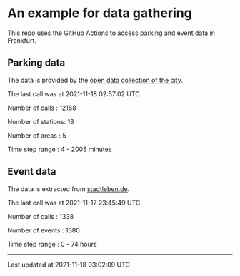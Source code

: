 # An example for data gathering

This repo uses the GitHub Actions to access parking and event data in Frankfurt.

## Parking data
The data is provided by the [open data collection of the city](https://www.offenedaten.frankfurt.de/).

The last call was at 2021-11-18 02:57:02 UTC

Number of calls   : 12168

Number of stations:    18

Number of areas   :     5

Time step range   :     4 -  2005 minutes


## Event data
The data is extracted from [stadtleben.de](https://stadtleben.de/frankfurt/).

The last call was at 2021-11-17 23:45:49 UTC

Number of calls   : 1338

Number of events  : 1380

Time step range   :    0 -   74 hours


----

Last updated at 2021-11-18 03:02:09 UTC
